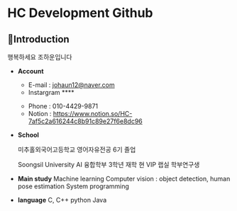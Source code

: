 # HC Development Github

## 👤Introduction
행복하세요 조하운입니다

- **Account**
    - E-mail : johaun12@naver.com
    - Instargram ****
    
    [](https://www.instagram.com/haundcloud/)
    
    - Phone : 010-4429-9871
    - Notion : https://www.notion.so/HC-7af5c2a616244c8b91c89e27f6e8dc96
- **School**
    
    미추홀외국어고등학교 영어자유전공 6기 졸업
    
    Soongsil University AI 융합학부 3학년 재학
    현 VIP 랩실 학부연구생 
    
- **Main study**
    Machine learning
    Computer vision : object detection, human pose estimation
    System programming
    
- **language**
    C, C++
    python
    Java
